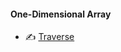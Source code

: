 #### One-Dimensional Array
- :writing_hand: [ Traverse ](1_program_to_traverse_elements_from_1_dimensional_array.md)
